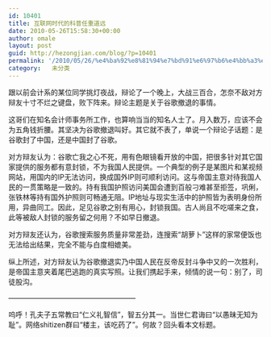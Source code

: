 ```yaml
---
id: 10401
title: 互联网时代的科普任重道远
date: 2010-05-26T15:58:30+00:00
author: omale
layout: post
guid: http://hezongjian.com/blog/?p=10401
permalink: '/2010/05/26/%e4%ba%92%e8%81%94%e7%bd%91%e6%97%b6%e4%bb%a3%e7%9a%84%e7%a7%91%e6%99%ae%e4%bb%bb%e9%87%8d%e9%81%93%e8%bf%9c/'
category:   未分类  
---
```

跟以前会计系的某位同学挑灯夜战，辩论了一个晚上，大战三百合，怎奈不敌对方辩友十寸不烂之键盘，败下阵来。辩论主题是关于谷歌撤退的事情。

这哥们在知名会计师事务所工作，也算响当当的知名人士了。月入数万，应该不会为五角钱折腰。其坚决为谷歌撤退叫好。其它就不表了，单说一个辩论子话题：是谷歌封了中国，还是中国封了谷歌。

对方辩友认为：谷歌亡我之心不死，用有色眼镜看开放的中国，把很多针对其它国家提供的服务都有意封锁，不为我国人民提供。一个典型的例子是某图片和某视频网站，用国内的IP无法访问，换成国外IP则可顺利访问。这与帝国主意对待我国人民的一贯策略是一致的。持有我国护照访问美国会遭到百般刁难甚至拒签，巩俐，张铁林等持有国外护照则可畅通无阻。IP地址与现实生活中的护照皆为表明身份所用，异曲同工。因此，足见谷歌之别有用心，封锁我国。古人尚且不吃嗟来之食，此等被敌人封锁的服务留之何用？不如早日撤退。

对方辩友还认为，谷歌搜索服务质量非常差劲，连搜索&ldquo;胡萝卜&rdquo;这样的家常便饭也无法给出结果，完全不能与白度相媲美。

纵上所述，对方辩友认为谷歌撤退实乃中国人民在反帝反封斗争中又的一次胜利，是帝国主意夹着尾巴逃跑的真实写照。让我们携起手来，倾情的说一句：别了，司徒股沟。

&#8212;&#8212;&#8212;&#8212;&#8212;&#8212;&#8212;&#8212;&#8212;&#8212;&#8212;&#8212;&#8212;&#8212;&#8212;&#8212;&#8212;&#8212;

呜呼！孔夫子五常教曰&ldquo;仁义礼智信&rdquo;，智五分其一。当世仁君诲曰&ldquo;以愚昧无知为耻&rdquo;。网络shitizen群曰&ldquo;楼主，该吃药了&rdquo;。何故？回头看本文标题。

 